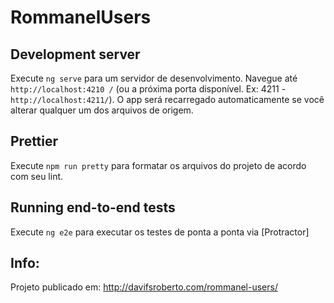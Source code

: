 # RommanelUsers

## Development server

Execute `ng serve` para um servidor de desenvolvimento. Navegue até `http://localhost:4210 /` (ou a próxima porta disponível. Ex: 4211 - `http://localhost:4211/`).
O app será recarregado automaticamente se você alterar qualquer um dos arquivos de origem.


## Prettier

Execute `npm run pretty` para formatar os arquivos do projeto de acordo com seu lint.


## Running end-to-end tests

Execute `ng e2e` para executar os testes de ponta a ponta via [Protractor]


## Info:

Projeto publicado em: http://davifsroberto.com/rommanel-users/

